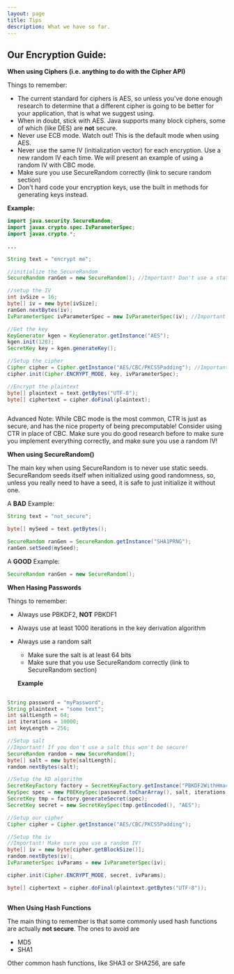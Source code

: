 ```yaml
---
layout: page
title: Tips
description: What we have so far.
---
```


## Our Encryption Guide:

**When using Ciphers (i.e. anything to do with the Cipher API)**

Things to remember: 
* The current standard for ciphers is AES, so unless you've done enough research to determine that a different cipher is going to be better for your application, that is what we suggest using. 
 * When in doubt, stick with AES. Java supports many block ciphers, some of which (like DES) are **not** secure. 
* Never use ECB mode. Watch out! This is the default mode when using AES. 
* Never use the same IV (initialization vector) for each encryption. Use a new random IV each time. We will present an example of using a random IV with CBC mode. 
 * Make sure you use SecureRandom correctly (link to secure random section)
* Don't hard code your encryption keys, use the built in methods for generating keys instead. 

**Example:**

```java
import java.security.SecureRandom;
import javax.crypto.spec.IvParameterSpec;
import javax.crypto.*;

...

String text = "encrypt me";

//initialize the SecureRandom
SecureRandom ranGen = new SecureRandom(); //Important! Don't use a static seed

//setup the IV
int ivSize = 16; 
byte[] iv = new byte[ivSize]; 
ranGen.nextBytes(iv); 
IvParameterSpec ivParameterSpec = new IvParameterSpec(iv); //Important! If you don't use a random IV your encryption is NOT SECURE

//Get the key
KeyGenerator kgen = KeyGenerator.getInstance("AES"); 
kgen.init(128); 
SecretKey key = kgen.generateKey(); 

//Setup the cipher
Cipher cipher = Cipher.getInstance("AES/CBC/PKCS5Padding"); //Important! Make sure you specify CBC mode, otherwise it defaults to ECB
cipher.init(Cipher.ENCRYPT_MODE, key, ivParameterSpec); 

//Encrypt the plaintext
byte[] plaintext = text.getBytes("UTF-8"); 
byte[] ciphertext = cipher.doFinal(plaintext); 



```

Advanced Note: While CBC mode is the most common, CTR is just as secure, and has the nice property of being precomputable! Consider using CTR in place of CBC. Make sure you do good research before to make sure you implement everything correctly, and make sure you use a random IV!

**When using SecureRandom()**

The main key when using SecureRandom is to never use static seeds. SecureRandom seeds itself when initialized using good randomness, so, unless you really need to have a seed, it is safe to just initialize it without one. 

A **BAD** Example: 
```java
String text = "not_secure";

byte[] mySeed = text.getBytes(); 

SecureRandom ranGen = SecureRandom.getInstance("SHA1PRNG"); 
ranGen.setSeed(mySeed); 
```

A **GOOD** Example: 

```java
SecureRandom ranGen = new SecureRandom(); 

```

**When Hasing Passwords**

Things to remember: 

* Always use PBKDF2, **NOT** PBKDF1
* Always use at least 1000 iterations in the key derivation algorithm
* Always use a random salt
  * Make sure the salt is at least 64 bits
  * Make sure that you use SecureRandom correctly (link to SecureRandom section)
  
  **Example**


```java
  
String password = "myPassword";
String plaintext = "some text"; 
int saltLength = 64;
int iterations = 10000;
int keyLength = 256; 

//Setup salt 
//Important! If you don't use a salt this won't be secure!
SecureRandom random = new SecureRandom(); 
byte[] salt = new byte[saltLength];
random.nextBytes(salt);

//Setup the KD algorithm
SecretKeyFactory factory = SecretKeyFactory.getInstance("PBKDF2WithHmacSHA256");
KeySpec spec = new PBEKeySpec(password.toCharArray(), salt, iterations, keyLength);
SecretKey tmp = factory.generateSecret(spec);
SecretKey secret = new SecretKeySpec(tmp.getEncoded(), "AES");

//Setup our cipher
Cipher cipher = Cipher.getInstance("AES/CBC/PKCS5Padding");

//Setup the iv
//Important! Make sure you use a random IV!
byte[] iv = new byte[cipher.getBlockSize()]; 
random.nextBytes(iv); 
IvParameterSpec ivParams = new IvParameterSpec(iv);

cipher.init(Cipher.ENCRYPT_MODE, secret, ivParams);

byte[] ciphertext = cipher.doFinal(plaintext.getBytes("UTF-8"));
  
```

**When Using Hash Functions**

The main thing to remember is that some commonly used hash functions are actually **not secure**. The ones to avoid are

* MD5
* SHA1

Other common hash functions, like SHA3 or SHA256, are safe